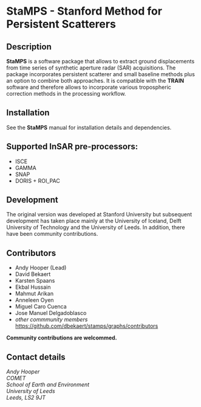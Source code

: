 # StaMPS - Stanford Method for Persistent Scatterers

## Description
**StaMPS** is a software package that allows to extract ground displacements from time series of synthetic aperture radar (SAR) acquisitions. The package incorporates persistent scatterer and small baseline methods plus an option to combine both approaches. It is compatible with the **TRAIN** software and therefore allows to incorporate various tropospheric correction methods in the processing workflow. 

## Installation
See the **StaMPS** manual for installation details and dependencies.

## Supported InSAR pre-processors:
- ISCE
- GAMMA
- SNAP
- DORIS + ROI_PAC

## Development
The original version was developed at Stanford University but subsequent development has taken place mainly at the University of Iceland, Delft University of Technology and the University of Leeds. In addition, there have been community contributions.

## Contributors
- Andy Hooper (Lead)
- David Bekaert
- Karsten Spaans 
- Ekbal Hussain 
- Mahmut Arikan 
- Anneleen Oyen 
- Miguel Caro Cuenca
- Jose Manuel Delgadoblasco
- *other commmunity members*
https://github.com/dbekaert/stamps/graphs/contributors

**Community contributions are welcommed.**

## Contact details
*Andy Hooper\
COMET\
School of Earth and Environment\
University of Leeds\
Leeds, LS2 9JT*
